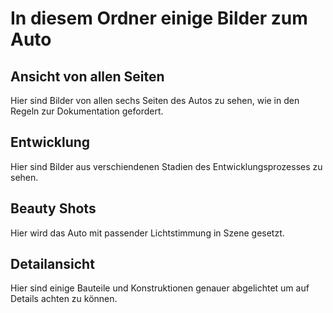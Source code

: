 # In diesem Ordner einige Bilder zum Auto

## Ansicht von allen Seiten

Hier sind Bilder von allen sechs Seiten des Autos zu sehen, wie in den Regeln zur Dokumentation gefordert.

## Entwicklung

Hier sind Bilder aus verschiendenen Stadien des Entwicklungsprozesses zu sehen.

## Beauty Shots

Hier wird das Auto mit passender Lichtstimmung in Szene gesetzt.

## Detailansicht

Hier sind einige Bauteile und Konstruktionen genauer abgelichtet um auf Details achten zu können.
